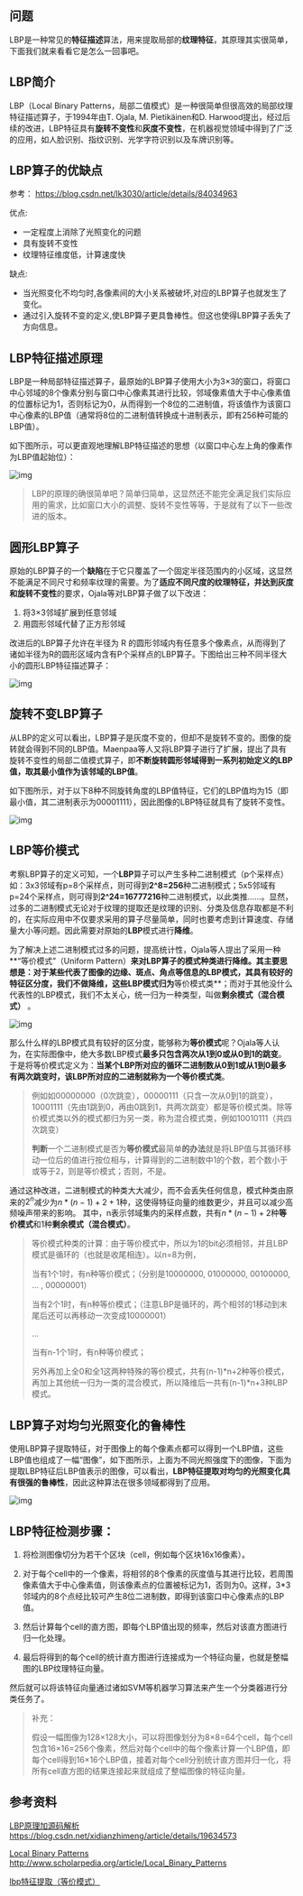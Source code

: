 ## 问题

LBP是一种常见的**特征描述**算法，用来提取局部的**纹理特征**，其原理其实很简单，下面我们就来看看它是怎么一回事吧。

## LBP简介

LBP（Local Binary Patterns，局部二值模式）是一种很简单但很高效的局部纹理特征描述算子，于1994年由T. Ojala, M. Pietikäinen和D. Harwood提出，经过后续的改进，LBP特征具有**旋转不变性**和**灰度不变性**，在机器视觉领域中得到了广泛的应用，如人脸识别、指纹识别、光学字符识别以及车牌识别等。

## LBP算子的优缺点

参考： https://blog.csdn.net/lk3030/article/details/84034963 

优点:

- 一定程度上消除了光照变化的问题
- 具有旋转不变性
- 纹理特征维度低，计算速度快

缺点:

- 当光照变化不均匀时,各像素间的大小关系被破坏,对应的LBP算子也就发生了变化。
- 通过引入旋转不变的定义,使LBP算子更具鲁棒性。但这也使得LBP算子丢失了方向信息。

## LBP特征描述原理

LBP是一种局部特征描述算子，最原始的LBP算子使用大小为3×3的窗口，将窗口中心邻域的8个像素分别与窗口中心像素其进行比较，邻域像素值大于中心像素值的位置标记为1，否则标记为0，从而得到一个8位的二进制值，将该值作为该窗口中心像素的LBP值（通常将8位的二进制值转换成十进制表示，即有256种可能的LBP值）。

如下图所示，可以更直观地理解LBP特征描述的思想（以窗口中心左上角的像素作为LBP值起始位）：

 ![img](01_LBP算法原理.assets/HAfcpDgYmkdnsK1.png) 

> LBP的原理的确很简单吧？简单归简单，这显然还不能完全满足我们实际应用的需求，比如窗口大小的调整、旋转不变性等等，于是就有了以下一些改进的版本。

## 圆形LBP算子

原始的LBP算子的一个**缺陷**在于它只覆盖了一个固定半径范围内的小区域，这显然不能满足不同尺寸和频率纹理的需要。为了**适应不同尺度的纹理特征，并达到灰度和旋转不变性**的要求，Ojala等对LBP算子做了以下改进：

1. 将3×3邻域扩展到任意邻域
2. 用圆形邻域代替了正方形邻域

改进后的LBP算子允许在半径为 R 的圆形邻域内有任意多个像素点，从而得到了诸如半径为R的圆形区域内含有P个采样点的LBP算子。下图给出三种不同半径大小的圆形LBP特征描述算子：

![img](01_LBP算法原理.assets/OkCFW9vpgAStKT1.png) 

## 旋转不变LBP算子

从LBP的定义可以看出，LBP算子是灰度不变的，但却不是旋转不变的。图像的旋转就会得到不同的LBP值。Maenpaa等人又将LBP算子进行了扩展，提出了具有旋转不变性的局部二值模式算子，即**不断旋转圆形邻域得到一系列初始定义的LBP值，取其最小值作为该邻域的LBP值**。

如下图所示，对于以下8种不同旋转角度的LBP值特征，它们的LBP值均为15（即最小值，其二进制表示为00001111），因此图像的LBP特征就具有了旋转不变性。

  ![img](01_LBP算法原理.assets/20140221184735734)  

## LBP等价模式

考察LBP算子的定义可知，一个**LBP**算子可以产生多种二进制模式（p个采样点）如：3x3邻域有p=8个采样点，则可得到**2^8=256**种二进制模式；5x5邻域有p=24个采样点，则可得到**2^24=16777216**种二进制模式，以此类推......。显然，过多的二进制模式无论对于纹理的提取还是纹理的识别、分类及信息存取都是不利的，在实际应用中不仅要求采用的算子尽量简单，同时也要考虑到计算速度、存储量大小等问题。因此需要对原始的**LBP**模式进行**降维**。 

为了解决上述二进制模式过多的问题，提高统计性，Ojala等人提出了采用一种**“等价模式”（Uniform Pattern）**来对LBP算子的模式种类进行降维。**其主要思想是**：对于某些代表了图像的边缘、斑点、角点等信息的LBP模式，其具有较好的特征区分度，我们不做降维，这些LBP模式归为**等价模式类**；而对于其他没什么代表性的LBP模式，我们不太关心，统一归为一种类型，叫做**剩余模式（混合模式）** 。

![img](01_LBP算法原理.assets/20150805105836031)

那么什么样的LBP模式具有较好的区分度，能够称为**等价模式**呢？Ojala等人认为，在实际图像中，绝大多数LBP模式**最多只包含两次从1到0或从0到1的跳变**。于是将等价模式定义为：**当某个LBP所对应的循环二进制数从0到1或从1到0最多有两次跳变时，该LBP所对应的二进制就称为一个等价模式类**。

> 例如如00000000（0次跳变），00000111（只含一次从0到1的跳变），10001111（先由1跳到0，再由0跳到1，共两次跳变）都是等价模式类。除等价模式类以外的模式都归为另一类，称为混合模式类，例如10010111（共四次跳变）
>
>  **判断**一个二进制模式是否为**等价模式**最简单**的办法**就是将LBP值与其循环移动一位后的值进行按位相与，计算得到的二进制数中1的个数，若个数小于或等于2，则是等价模式；否则，不是。 

通过这种改进，二进制模式的种类大大减少，而不会丢失任何信息，模式种类由原来的$2^{n}$减少为$n*(n-1)+2+1$种，这使得特征向量的维数更少，并且可以减少高频噪声带来的影响。 其中，n表示邻域集内的采样点数，共有$n*(n-1)+2$种**等价模式**和1种**剩余模式（混合模式）**。

> 等价模式种类的计算：由于等价模式中，所以为1的bit必须相邻，并且LBP模式是循环的（也就是收尾相连）。以n=8为例，
>
> 当有1个1时，有n种等价模式；（分别是10000000, 01000000, 00100000, ... , 00000001）
>
> 当有2个1时，有n种等价模式；（注意LBP是循环的，两个相邻的1移动到末尾后还可以再移动一次变成10000001）
>
> ...
>
> 当有n-1个1时，有n种等价模式；
>
> 另外再加上全0和全1这两种特殊的等价模式，共有(n-1)*n+2种等价模式，再加上其他统一归为一类的混合模式，所以降维后一共有(n-1)*n+3种LBP模式。

## LBP算子对均匀光照变化的鲁棒性

使用LBP算子提取特征，对于图像上的每个像素点都可以得到一个LBP值，这些LBP值也组成了一幅“图像”，如下图所示，上面为不同光照强度下的图像，下面为提取LBP特征后LBP值表示的图像，可以看出，**LBP特征提取对均匀的光照变化具有很强的鲁棒性**，因此这种算法在很多领域都得到了应用。

 ![img](01_LBP算法原理.assets/bzk3tnEWw5GjrC9.png) 

## LBP特征检测步骤：

1. 将检测图像切分为若干个区块（cell，例如每个区块16x16像素）。

2. 对于每个cell中的一个像素，将相邻的8个像素的灰度值与其进行比较，若周围像素值大于中心像素值，则该像素点的位置被标记为1，否则为0。这样，3*3邻域内的8个点经比较可产生8位二进制数，即得到该窗口中心像素点的LBP值。
3. 然后计算每个cell的直方图，即每个LBP值出现的频率，然后对该直方图进行归一化处理。
4. 最后将得到的每个cell的统计直方图进行连接成为一个特征向量，也就是整幅图的LBP纹理特征向量。

然后就可以将该特征向量通过诸如SVM等机器学习算法来产生一个分类器进行分类任务了。

> 补充：
>
> 假设一幅图像为128×128大小，可以将图像划分为8×8=64个cell，每个cell包含16×16=256个像素，然后对每个cell中的每个像素计算一个LBP值，即每个cell得到16×16个LBP值，接着对每个cell分别统计直方图并归一化，将所有cell直方图的结果连接起来就组成了整幅图像的特征向量。



## 参考资料

[LBP原理加源码解析](https://blog.csdn.net/xidianzhimeng/article/details/19634573) https://blog.csdn.net/xidianzhimeng/article/details/19634573

[Local Binary Patterns](http://www.scholarpedia.org/article/Local_Binary_Patterns) http://www.scholarpedia.org/article/Local_Binary_Patterns

[lbp特征提取（等价模式）](https://www.cnblogs.com/xqy1205/p/7729572.html)